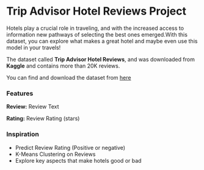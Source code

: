# Trip Advisor Hotel Reviews Project

Hotels play a crucial role in traveling, and with the increased access to information new pathways of selecting the best ones emerged.With this dataset, you can explore what makes a great hotel and maybe even use this model in your travels!

The dataset called **Trip Advisor Hotel Reviews**, and was downloaded from **Kaggle** and contains more than 20K reviews.

You can find and download the dataset from [here](https://www.kaggle.com/andrewmvd/trip-advisor-hotel-reviews)


### **Features**

**Review:** Review Text

**Rating:** Review Rating (stars)


### **Inspiration**
* Predict Review Rating (Positive or negative)
* K-Means Clustering on Reviews
* Explore key aspects that make hotels good or bad
